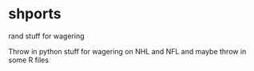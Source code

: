 # shports
rand stuff for wagering

Throw in python stuff for wagering on NHL and NFL and maybe throw in some R files

